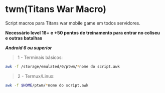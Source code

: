 # twm(Titans War Macro)
Script macros para Titans war mobile game em todos servidores.

**Necessário level 16+ e +50 pontos de treinamento para entrar no coliseu e outras batalhas**

***Android 6 ou superior***

>1 - Terminais básicos:
```bash
awk -f /storage/emulated/0/ptwm/*nome do script.awk
```
>2 - Termux/Linux:
```bash
awk -f $HOME/ptwm/*nome do script.awk
```
